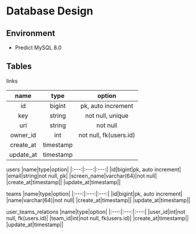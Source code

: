 # Database Design

## Environment

* Predict MySQL 8.0

## Tables

links

|name|type|option|
|:---:|:---:|:---:|
|id|bigint|pk, auto increment|
|key|string|not null, unique|
|url|string|not null|
|owner_id|int|not null, fk(users.id)|
|create_at|timestamp||
|update_at|timestamp||

users
|name|type|option|
|:---:|:---:|:---:|
|id|bigint|pk, auto increment|
|email|string|not null, pk|
|screen_name|varchar(64)|not null|
|create_at|timestamp||
|update_at|timestamp||

teams
|name|type|option|
|:---:|:---:|:---:|
|id|bigint|pk, auto increment|
|name|varchar(64)|not null|
|create_at|timestamp||
|update_at|timestamp||


user_teams_relations
|name|type|option|
|:---:|:---:|:---:|
|user_id|int|not null, fk(users.id)|
|team_id|int|not null, fk(users.id)|
|create_at|timestamp||
|update_at|timestamp||

